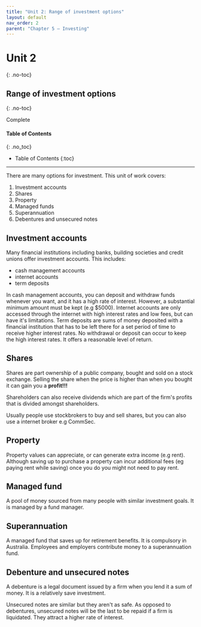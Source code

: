 ```yaml
---
title: "Unit 2: Range of investment options"
layout: default
nav_order: 2
parent: "Chapter 5 – Investing"
---
```

# Unit 2
{: .no-toc}

## Range of investment options
{: .no-toc}

<label class="label label-green">Complete</label>

#### Table of Contents
{: .no_toc}

* Table of Contents
{:toc}

***

There are many options for investment. This unit of work covers:

1. Investment accounts
2. Shares
3. Property
4. Managed funds
5. Superannuation
6. Debentures and unsecured notes

## Investment accounts

Many financial institutions including banks, building societies and credit unions offer investment accounts. This includes:

- cash management accounts
- internet accounts
- term deposits

In cash management accounts, you can deposit and withdraw funds whenever you want, and it has a high rate of interest. However, a substantial minimum amount must be kept (e.g $5000). Internet accounts are only accessed through the internet with high interest rates and low fees, but can have it's limitations. Term deposits are sums of money deposited with a financial institution that has to be left there for a set period of time to receive higher interest rates. No withdrawal or deposit can occur to keep the high interest rates. It offers a reasonable level of return.

## Shares

Shares are part ownership of a public company, bought and sold on a stock exchange. Selling the share when the price is higher than when you bought it can gain you a **profit!!!**

Shareholders can also receive dividends which are part of the firm's profits that is divided amongst shareholders.

Usually people use stockbrokers to buy and sell shares, but you can also use a internet broker e.g CommSec.

## Property

Property values can appreciate, or can generate extra income (e.g rent). Although saving up to purchase a property can incur additional fees (eg paying rent while saving) once you do you might not need to pay rent.

## Managed fund

A pool of money sourced from many people with similar investment goals. It is managed by a fund manager.

## Superannuation

A managed fund that saves up for retirement benefits. It is compulsory in Australia. Employees and employers contribute money to a superannuation fund.

## Debenture and unsecured notes

A debenture is a legal document issued by a firm when you lend it a sum of money. It is a relatively save investment.

Unsecured notes are similar but they aren't as safe. As opposed to debentures, unsecured notes will be the last to be repaid if a firm is liquidated. They attract a higher rate of interest. 


